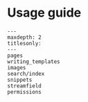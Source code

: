 # Usage guide

```{toctree}
---
maxdepth: 2
titlesonly:
---
pages
writing_templates
images
search/index
snippets
streamfield
permissions
```